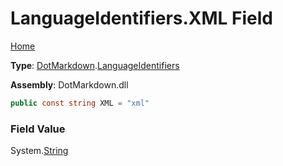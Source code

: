 # LanguageIdentifiers\.XML Field

[Home](../../../README.md)

**Type**: [DotMarkdown](../../README.md)\.[LanguageIdentifiers](../README.md)

**Assembly**: DotMarkdown\.dll

```csharp
public const string XML = "xml"
```

### Field Value

System\.[String](https://docs.microsoft.com/en-us/dotnet/api/system.string)